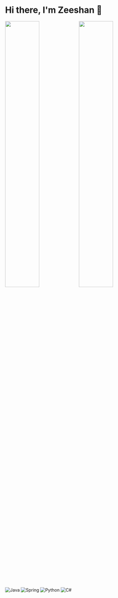 # Hi there, I'm Zeeshan 👋

<img align = "left" width = "47%" src = "https://github-readme-stats.vercel.app/api?username=zeeshan457&show_icons=true&theme=radical" />

<img align = "left" width = "47%" src = "https://github-readme-stats.vercel.app/api/top-langs/?username=zeeshan457&layout=compact" />

![Java](https://img.shields.io/badge/java-%23ED8B00.svg?style=for-the-badge&logo=java&logoColor=white)
![Spring](https://img.shields.io/badge/spring-%236DB33F.svg?style=for-the-badge&logo=spring&logoColor=white)
![Python](https://img.shields.io/badge/python-3670A0?style=for-the-badge&logo=python&logoColor=ffdd54)
![C#](https://img.shields.io/badge/c%23-%23239120.svg?style=for-the-badge&logo=c-sharp&logoColor=white)









